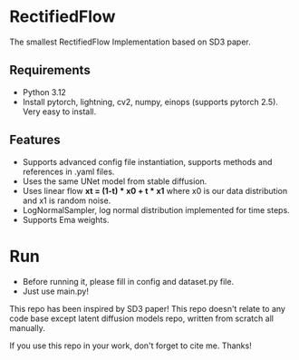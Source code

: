 # RectifiedFlow
The smallest RectifiedFlow Implementation based on SD3 paper.

## Requirements
- Python 3.12
- Install pytorch, lightning, cv2, numpy, einops (supports pytorch 2.5). Very easy to install.

## Features
- Supports advanced config file instantiation, supports methods and references in .yaml files.
- Uses the same UNet model from stable diffusion.
- Uses linear flow **xt = (1-t) * x0 + t * x1** where x0 is our data distribution and x1 is random noise.
- LogNormalSampler, log normal distribution implemented for time steps.
- Supports Ema weights.

# Run
- Before running it, please fill in config and dataset.py file.
- Just use main.py!

This repo has been inspired by SD3 paper! This repo doesn't relate to any code base except latent diffusion models repo, written from scratch all manually. 

If you use this repo in your work, don't forget to cite me. Thanks!
